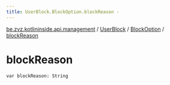 ```yaml
---
title: UserBlock.BlockOption.blockReason - 
---
```


[be.zvz.kotlininside.api.management](../../index.html) / [UserBlock](../index.html) / [BlockOption](index.html) / [blockReason](./block-reason.html)

# blockReason

`var blockReason: String`
